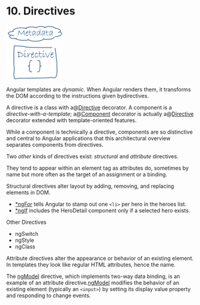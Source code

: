 # 10. Directives

![Parent child](media/AngularJS_10.-Directives-image1.png)

Angular templates are *dynamic*. When Angular renders them, it transforms the DOM according to the instructions given bydirectives.

A directive is a class with a@[Directive](https://angular.io/api/core/Directive) decorator. A component is a *directive-with-a-template*; a@[Component](https://angular.io/api/core/Component) decorator is actually a@[Directive](https://angular.io/api/core/Directive) decorator extended with template-oriented features.

While a component is technically a directive, components are so distinctive and central to Angular applications that this architectural overview separates components from directives.

Two *other* kinds of directives exist: *structural* and *attribute* directives.

They tend to appear within an element tag as attributes do, sometimes by name but more often as the target of an assignment or a binding.

Structural directives alter layout by adding, removing, and replacing elements in DOM.

- [*ngFor](https://angular.io/guide/displaying-data#ngFor) tells Angular to stamp out one `<li>` per hero in the heroes list.
- [*ngIf](https://angular.io/guide/displaying-data#ngIf) includes the HeroDetail component only if a selected hero exists.

Other Directives

- ngSwitch
- ngStyle
- ngClass

Attribute directives alter the appearance or behavior of an existing element. In templates they look like regular HTML attributes, hence the name.

The [ngModel](https://angular.io/api/forms/NgModel) directive, which implements two-way data binding, is an example of an attribute directive.[ngModel](https://angular.io/api/forms/NgModel) modifies the behavior of an existing element (typically an `<input>`) by setting its display value property and responding to change events.
